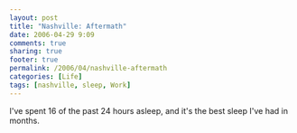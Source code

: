 ```yaml
---
layout: post
title: "Nashville: Aftermath"
date: 2006-04-29 9:09
comments: true
sharing: true
footer: true
permalink: /2006/04/nashville-aftermath
categories: [Life]
tags: [nashville, sleep, Work]
---
```

I've spent 16 of the past 24 hours asleep, and it's the best sleep I've had in months.
